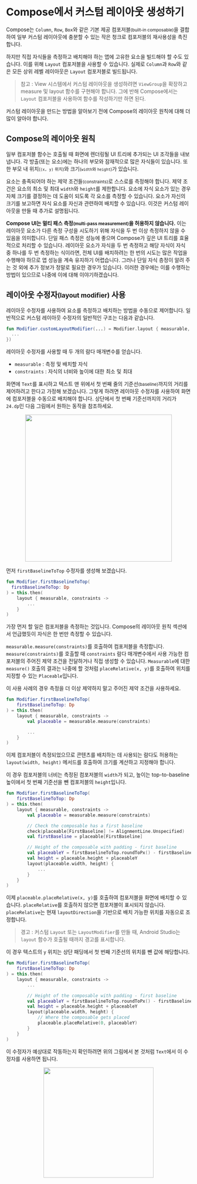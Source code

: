 # Compose에서 커스텀 레이아웃 생성하기

Compose는 `Column`, `Row`, `Box`와 같은 기본 제공 컴포저블<small>(built-in composable)</small>을 결합하여 일부 커스텀 레이아웃에 충분할 수 있는 작은 청크로 컴포저블의 재사용성을 촉진합니다.

하지만 직접 자식들을 측정하고 배치해야 하는 앱에 고유한 요소을 빌드해야 할 수도 있습니다. 이를 위해 `Layout` 컴포저블을 사용할 수 있습니다. 실제로 `Column`과 `Row`와 같은 모든 상위 레벨 레이아웃은 `Layout` 컴포저블로 빌드됩니다.

> 참고 : View 시스템에서 커스텀 레이아웃을 생성하려면 `ViewGroup`을 확장하고 measure 및 layout 함수를 구현해야 합니다. 그에 반해 Compose에서는 `Layout` 컴포저블을 사용하여 함수를 작성하기만 하면 된다.

커스텀 레이아웃을 만드는 방법을 알아보기 전에 Compose의 레이아웃 원칙에 대해 더 많이 알아야 합니다.

## Compose의 레이아웃 원칙

일부 컴포저블 함수는 호출될 때 화면에 렌더링될 UI 트리에 추가되는 UI 조각들을 내보냅니다. 각 방출(또는 요소)에는 하나의 부모와 잠재적으로 많은 자식들이 있습니다. 또한 부모 내 위치<small>(`(x, y)` 위치)</small>와 크기<small>(`width`와 `height`)</small>가 있습니다.

요소는 충족되어야 하는 제약 조건들<small>(constraints)</small>로 스스로를 측정해야 합니다. 제약 조건은 요소의 최소 및 최대 `width`와 `height`를 제한합니다. 요소에 자식 요소가 있는 경우 자체 크기를 결정하는 데 도움이 되도록 각 요소를 측정할 수 있습니다. 요소가 자신의 크기를 보고하면 자식 요소를 자신과 관련하여 배치할 수 있습니다. 이것은 커스텀 레이아웃을 만들 때 추가로 설명됩니다.

<b>Compose UI는 멀티 패스 측정<small>(multi-pass measurement)</small>을 허용하지 않습니다.</b> 이는 레이아웃 요소가 다른 측정 구성을 시도하기 위해 자식을 두 번 이상 측정하지 않을 수 있음을 의미합니다. 단일 패스 측정은 성능에 좋으며 Compose가 깊은 UI 트리를 효율적으로 처리할 수 있습니다. 레이아웃 요소가 자식을 두 번 측정하고 해당 자식이 자식 중 하나를 두 번 측정하는 식이라면, 전체 UI를 배치하려는 한 번의 시도는 많은 작업을 수행해야 하므로 앱 성능을 계속 유지하기 어렵습니다. 그러나 단일 자식 층정이 알려 주는 것 외에 추가 정보가 정말로 필요한 경우가 있습니다. 이러한 경우에는 이를 수행하는 방법이 있으므로 나중에 이에 대해 이야기하겠습니다.

## 레이아웃 수정자<small>(layout modifier)</small> 사용

레이아웃 수정자를 사용하여 요소를 측정하고 배치하는 방법을 수동으로 제어합니다. 일반적으로 커스텀 레이아웃 수정자의 일반적인 구조는 다음과 같습니다.

```kotlin
fun Modifier.customLayoutModifier(...) = Modifier.layout { measurable, constraints ->
  ...
})
```

레이아웃 수정자를 사용할 때 두 개의 람다 매개변수를 얻습니다.
- `measurable` : 측정 및 배치할 자식
- `constraints` : 자식의 너비와 높이에 대한 최소 및 최대

화면에 `Text`를 표시하고 텍스트 맨 위에서 첫 번째 줄의 기준선<small>(baseline)</small>까지의 거리를 제어하려고 한다고 가정해 보겠습니다. 그렇게 하려면 레이아웃 수정자를 사용하여 화면에 컴포저블을 수동으로 배치해야 합니다. 상단에서 첫 번째 기준선까지의 거리가 `24.dp`인 다음 그림에서 원하는 동작을 참조하세요. 

<p align = 'center'>
<img width = '400' src = 'https://user-images.githubusercontent.com/39554623/131217910-7e4b0987-4a23-4a34-a961-5136ba43ed77.png'>
</p>

먼저 `firstBaselineToTop` 수정자를 생성해 보겠습니다.

```kotlin
fun Modifier.firstBaselineToTop(
  firstBaselineToTop: Dp
) = this.then(
    layout { measurable, constraints ->
        ...
    }
)
```

가장 먼저 할 일은 컴포저블을 측정하는 것입니다. Compose의 레이아웃 원칙 섹션에서 언급했듯이 자식은 한 번만 측정할 수 있습니다.

`measurable.measure(constraints)`를 호출하여 컴포저블을 측정합니다. `measure(constraints)`를 호출할 때 `constraints` 람다 매개변수에서 사용 가능한 컴포저블의 주어진 제약 조건을 전달하거나 직접 생성할 수 있습니다. `Measurable`에 대한 `measure()` 호출의 결과는 나중에 할 것처럼 `placeRelative(x, y)`를 호출하여 위치를 지정할 수 있는 `Placeable`입니다.

이 사용 사례의 경우 측정을 더 이상 제약하지 말고 주어진 제약 조건을 사용하세요. 

```kotlin
fun Modifier.firstBaselineToTop(
    firstBaselineToTop: Dp
) = this.then(
    layout { measurable, constraints ->
        val placeable = measurable.measure(constraints)

        ...
    }
)
```

이제 컴포저블이 측정되었으므로 콘텐츠를 배치하는 데 사용되는 람다도 허용하는 `layout(width, height)` 메서드를 호출하여 크기를 계산하고 지정해야 합니다.

이 경우 컴포저블의 너비는 측정된 컴포저블의 `width`가 되고, 높이는 top-to-baseline 높이에서 첫 번째 기준선을 뺀 컴포저블의 `height`입니다.

```kotlin
fun Modifier.firstBaselineToTop(
    firstBaselineToTop: Dp
) = this.then(
    layout { measurable, constraints ->
        val placeable = measurable.measure(constraints)

        // Check the composable has a first baseline
        check(placeable[FirstBaseline] != AlignmentLine.Unspecified)
        val firstBaseline = placeable[FirstBaseline]

        // Height of the composable with padding - first baseline
        val placeableY = firstBaselineToTop.roundToPx() - firstBaseline
        val height = placeable.height + placeableY
        layout(placeable.width, height) {
            ...
        }
    }
)
```

이제 `placeable.placeRelative(x, y)`를 호출하여 컴포저블을 화면에 배치할 수 있습니다. `placeRelative`를 호출하지 않으면 컴포저블이 표시되지 않습니다. `placeRelative`는 현재 `layoutDirection`을 기반으로 배치 가능한 위치를 자동으로 조정합니다.

> 경고 : 커스텀 `Layout` 또는 `LayoutModifier`를 만들 때, Android Studio는 `layout` 함수가 호출될 때까지 경고를 표시합니다.

이 경우 텍스트의 `y` 위치는 상단 패딩에서 첫 번째 기준선의 위치를 뺀 값에 해당합니다.

```kotlin
fun Modifier.firstBaselineToTop(
    firstBaselineToTop: Dp
) = this.then(
    layout { measurable, constraints ->
        ...

        // Height of the composable with padding - first baseline
        val placeableY = firstBaselineToTop.roundToPx() - firstBaseline
        val height = placeable.height + placeableY
        layout(placeable.width, height) {
            // Where the composable gets placed
            placeable.placeRelative(0, placeableY)
        }
    }
)
```

이 수정자가 예상대로 작동하는지 확인하려면 위의 그림에서 본 것처럼 `Text`에서 이 수정자를 사용하면 됩니다.

<p align = 'center'>
<img width = '300' src = 'https://user-images.githubusercontent.com/39554623/131218840-682d5960-3c14-40bb-bd29-7db4a0aac13a.png'>
</p>
